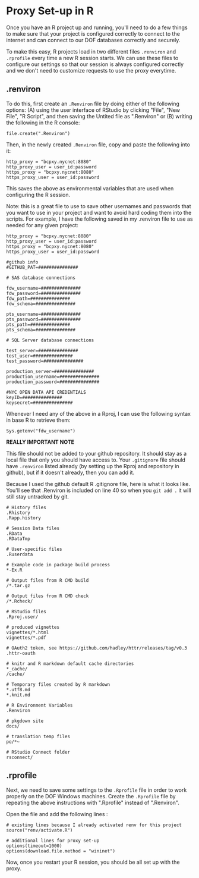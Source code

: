 # Proxy Set-up in R

Once you have an R project up and running, you'll need to do a few things to make sure that your project is configured correctly to connect to the internet and can connect to our DOF databases correctly and securely.

To make this easy, R projects load in two different files `.renviron` and `.rprofile` every time a new R session starts. We can use these files to configure our settings so that our session is always configured correctly and we don't need to customize requests to use the proxy everytime.

## .renviron
To do this, first create an `.Renviron` file by doing either of the following options: (A) using the user interface of RStudio by clicking "File", "New File", "R Script", and then saving the Untited file as ".Renviron" or (B) writing the following in the R console:
```
file.create(".Renviron")
```

Then, in the newly created `.Renviron` file, copy and paste the following into it:
```
http_proxy = "bcpxy.nycnet:8080"
http_proxy_user = user_id:password
https_proxy = "bcpxy.nycnet:8080"
https_proxy_user = user_id:password
```

This saves the above as environmental variables that are used when configuring the R session. 

Note: this is a great file to use to save other usernames and passwords that you want to use in your project and want to avoid hard coding them into the scripts. For example, I have the following saved in my .renviron file
to use as needed for any given project:
```
http_proxy = "bcpxy.nycnet:8080"
http_proxy_user = user_id:password
https_proxy = "bcpxy.nycnet:8080"
https_proxy_user = user_id:password

#github info
#GITHUB_PAT=###############

# SAS database connections

fdw_username=###############
fdw_password=###############
fdw_path=###############
fdw_schema=###############

pts_username=###############
pts_password=###############
pts_path=###############
pts_schema=###############

# SQL Server database connections

test_server=###############
test_user=###############
test_password=###############

production_server=###############
production_username=###############
production_password=###############

#NYC OPEN DATA API CREDENTIALS
keyID=###############
keysecret=###############
```

Whenever I need any of the above in a Rproj, I can use the following syntax in base R to retrieve them:
```
Sys.getenv("fdw_username")
```

**REALLY IMPORTANT NOTE**

This file should not be added to your github repository. It should stay as a local file that only you should have access to. Your `.gitignore` file should have `.renviron` listed already (by setting up the Rproj and repository in github), but if it doesn't already, then you can add it.

Because I used the github default R .gitignore file, here is what it looks like. You'll see that .Renviron is included on line 40 so when you `git add .` it will still stay untracked by git.
```
# History files
.Rhistory
.Rapp.history

# Session Data files
.RData
.RDataTmp

# User-specific files
.Ruserdata

# Example code in package build process
*-Ex.R

# Output files from R CMD build
/*.tar.gz

# Output files from R CMD check
/*.Rcheck/

# RStudio files
.Rproj.user/

# produced vignettes
vignettes/*.html
vignettes/*.pdf

# OAuth2 token, see https://github.com/hadley/httr/releases/tag/v0.3
.httr-oauth

# knitr and R markdown default cache directories
*_cache/
/cache/

# Temporary files created by R markdown
*.utf8.md
*.knit.md

# R Environment Variables
.Renviron

# pkgdown site
docs/

# translation temp files
po/*~

# RStudio Connect folder
rsconnect/
```


## .rprofile

Next, we need to save some settings to the `.Rprofile` file in order to work properly on the DOF Windows machines. Create the `.Rprofile` file by repeating the above instructions  with ".Rprofile" instead of ".Renviron".

Open the file and add the following lines :
```
# existing lines because I already activated renv for this project
source("renv/activate.R")

# additional lines for proxy set-up
options(timeout=1000)
options(download.file.method = "wininet")
```

Now, once you restart your R session, you should be all set up with the proxy. 
